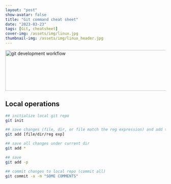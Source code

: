 ```yaml
---
layout: "post"
show-avatar: false
title: "Git command cheat sheet"
date: "2023-03-23"
tags: [Git, cheatsheet]
cover-img: /assets/img/linux.jpg
thumbnail-img: /assets/img/linux_header.jpg
---
```


<img src='../../assets/img/git.png' alt="git development workflow" width="600" height="128">


## Local operations
```bash
## initialize local git repo
git init

## save changes (file, dir, or file match the reg expression) and add them to staging area 
git add [file/dir/reg exp]

## save all changes under current dir
git add *

## save
git add -p

## commit changes to local repo (commit all)
git commit -a -m "SOME COMMENTS"


```


